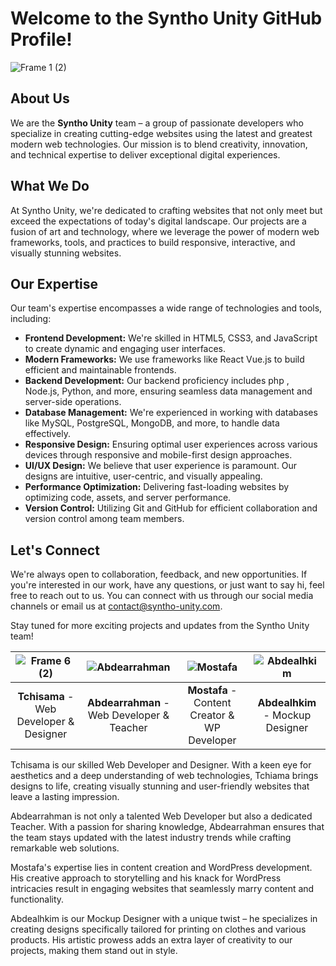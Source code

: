 # Welcome to the Syntho Unity GitHub Profile!



![Frame 1 (2)](https://github.com/synthounity/.github/assets/115560200/60480a36-189b-4d47-a32d-077ddd99a177)

## About Us

We are the **Syntho Unity** team – a group of passionate developers who specialize in creating cutting-edge websites using the latest and greatest modern web technologies. Our mission is to blend creativity, innovation, and technical expertise to deliver exceptional digital experiences.

## What We Do

At Syntho Unity, we're dedicated to crafting websites that not only meet but exceed the expectations of today's digital landscape. Our projects are a fusion of art and technology, where we leverage the power of modern web frameworks, tools, and practices to build responsive, interactive, and visually stunning websites.

## Our Expertise

Our team's expertise encompasses a wide range of technologies and tools, including:

- **Frontend Development:** We're skilled in HTML5, CSS3, and JavaScript to create dynamic and engaging user interfaces.
- **Modern Frameworks:** We use frameworks like React Vue.js to build efficient and maintainable frontends.
- **Backend Development:** Our backend proficiency includes php , Node.js, Python, and more, ensuring seamless data management and server-side operations.
- **Database Management:** We're experienced in working with databases like MySQL, PostgreSQL, MongoDB, and more, to handle data effectively.
- **Responsive Design:** Ensuring optimal user experiences across various devices through responsive and mobile-first design approaches.
- **UI/UX Design:** We believe that user experience is paramount. Our designs are intuitive, user-centric, and visually appealing.
- **Performance Optimization:** Delivering fast-loading websites by optimizing code, assets, and server performance.
- **Version Control:** Utilizing Git and GitHub for efficient collaboration and version control among team members.

## Let's Connect

We're always open to collaboration, feedback, and new opportunities. If you're interested in our work, have any questions, or just want to say hi, feel free to reach out to us. You can connect with us through our social media channels or email us at contact@syntho-unity.com.

Stay tuned for more exciting projects and updates from the Syntho Unity team!









|![Frame 6 (2)](https://github.com/synthounity/.github/assets/115560200/c0e54346-156e-43ff-a8a2-0422147715f9) | ![Abdearrahman](https://abdearrahman-image-url.com) | ![Mostafa](https://mostafa-image-url.com) | ![Abdealhkim](https://abdealhkim-image-url.com) |
|:----------------------------------------:|:----------------------------------------------:|:---------------------------------------:|:------------------------------------------:|
| **Tchisama** - Web Developer & Designer       | **Abdearrahman** - Web Developer & Teacher         | **Mostafa** - Content Creator & WP Developer | **Abdealhkim** - Mockup Designer              |

Tchisama is our skilled Web Developer and Designer. With a keen eye for aesthetics and a deep understanding of web technologies, Tchiama brings designs to life, creating visually stunning and user-friendly websites that leave a lasting impression.

Abdearrahman is not only a talented Web Developer but also a dedicated Teacher. With a passion for sharing knowledge, Abdearrahman ensures that the team stays updated with the latest industry trends while crafting remarkable web solutions.

Mostafa's expertise lies in content creation and WordPress development. His creative approach to storytelling and his knack for WordPress intricacies result in engaging websites that seamlessly marry content and functionality.

Abdealhkim is our Mockup Designer with a unique twist – he specializes in creating designs specifically tailored for printing on clothes and various products. His artistic prowess adds an extra layer of creativity to our projects, making them stand out in style.


